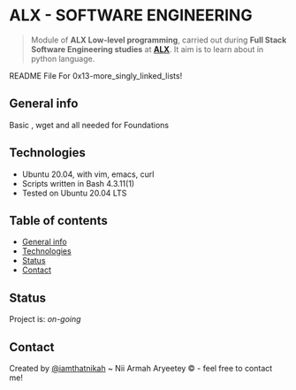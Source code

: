 # ALX - SOFTWARE ENGINEERING
> Module of **ALX Low-level programming**, carried out during **Full Stack Software Engineering studies** at **[ALX](https://www.alx.com/)**. It aim is to learn about in python language.

README File For 0x13-more_singly_linked_lists!

## General info
Basic , wget and all needed for Foundations

## Technologies
* Ubuntu 20.04, with vim, emacs, curl
* Scripts written in Bash 4.3.11(1)
* Tested on Ubuntu 20.04 LTS

## Table of contents
* [General info](#general-info)
* [Technologies](#technologies)
* [Status](#status)
* [Contact](#contact)

## Status
Project is: _on-going_


## Contact
Created by [@iamthatnikah](https://www.twitter.com/) ~ Nii Armah Aryeetey &copy; - feel free to contact me!
